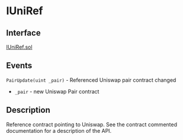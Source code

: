# IUniRef

## Interface

[IUniRef.sol](https://github.com/fei-protocol/fei-protocol-core/blob/master/contracts/refs/IUniRef.sol)

## Events

`PairUpdate(uint _pair)` - Referenced Uniswap pair contract changed

* `_pair` - new Uniswap Pair contract

## Description

Reference contract pointing to Uniswap. See the contract commented documentation for a description of the API.

